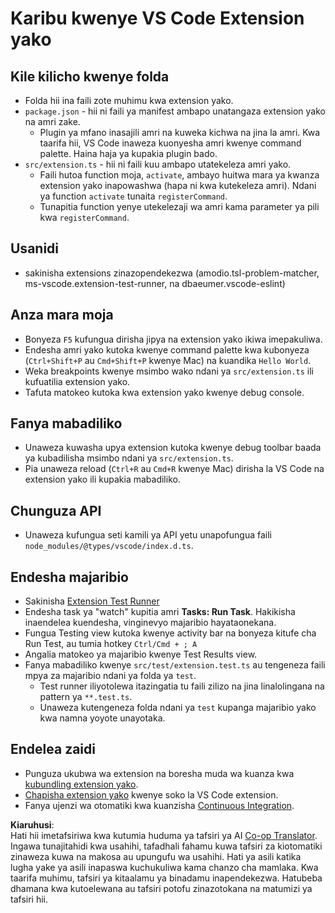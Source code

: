 <!--
CO_OP_TRANSLATOR_METADATA:
{
  "original_hash": "eae2c0ea18160a3e7a63ace7b53897d7",
  "translation_date": "2025-05-09T04:58:13+00:00",
  "source_file": "code/07.Lab/01/AIPC/extensions/phi3ext/vsc-extension-quickstart.md",
  "language_code": "sw"
}
-->
# Karibu kwenye VS Code Extension yako

## Kile kilicho kwenye folda

* Folda hii ina faili zote muhimu kwa extension yako.
* `package.json` - hii ni faili ya manifest ambapo unatangaza extension yako na amri zake.
  * Plugin ya mfano inasajili amri na kuweka kichwa na jina la amri. Kwa taarifa hii, VS Code inaweza kuonyesha amri kwenye command palette. Haina haja ya kupakia plugin bado.
* `src/extension.ts` - hii ni faili kuu ambapo utatekeleza amri yako.
  * Faili hutoa function moja, `activate`, ambayo huitwa mara ya kwanza extension yako inapowashwa (hapa ni kwa kutekeleza amri). Ndani ya function `activate` tunaita `registerCommand`.
  * Tunapitia function yenye utekelezaji wa amri kama parameter ya pili kwa `registerCommand`.

## Usanidi

* sakinisha extensions zinazopendekezwa (amodio.tsl-problem-matcher, ms-vscode.extension-test-runner, na dbaeumer.vscode-eslint)

## Anza mara moja

* Bonyeza `F5` kufungua dirisha jipya na extension yako ikiwa imepakuliwa.
* Endesha amri yako kutoka kwenye command palette kwa kubonyeza (`Ctrl+Shift+P` au `Cmd+Shift+P` kwenye Mac) na kuandika `Hello World`.
* Weka breakpoints kwenye msimbo wako ndani ya `src/extension.ts` ili kufuatilia extension yako.
* Tafuta matokeo kutoka kwa extension yako kwenye debug console.

## Fanya mabadiliko

* Unaweza kuwasha upya extension kutoka kwenye debug toolbar baada ya kubadilisha msimbo ndani ya `src/extension.ts`.
* Pia unaweza reload (`Ctrl+R` au `Cmd+R` kwenye Mac) dirisha la VS Code na extension yako ili kupakia mabadiliko.

## Chunguza API

* Unaweza kufungua seti kamili ya API yetu unapofungua faili `node_modules/@types/vscode/index.d.ts`.

## Endesha majaribio

* Sakinisha [Extension Test Runner](https://marketplace.visualstudio.com/items?itemName=ms-vscode.extension-test-runner)
* Endesha task ya "watch" kupitia amri **Tasks: Run Task**. Hakikisha inaendelea kuendesha, vinginevyo majaribio hayataonekana.
* Fungua Testing view kutoka kwenye activity bar na bonyeza kitufe cha Run Test, au tumia hotkey `Ctrl/Cmd + ; A`
* Angalia matokeo ya majaribio kwenye Test Results view.
* Fanya mabadiliko kwenye `src/test/extension.test.ts` au tengeneza faili mpya za majaribio ndani ya folda ya `test`.
  * Test runner iliyotolewa itazingatia tu faili zilizo na jina linalolingana na pattern ya `**.test.ts`.
  * Unaweza kutengeneza folda ndani ya `test` kupanga majaribio yako kwa namna yoyote unayotaka.

## Endelea zaidi

* Punguza ukubwa wa extension na boresha muda wa kuanza kwa [kubundling extension yako](https://code.visualstudio.com/api/working-with-extensions/bundling-extension?WT.mc_id=aiml-137032-kinfeylo).
* [Chapisha extension yako](https://code.visualstudio.com/api/working-with-extensions/publishing-extension?WT.mc_id=aiml-137032-kinfeylo) kwenye soko la VS Code extension.
* Fanya ujenzi wa otomatiki kwa kuanzisha [Continuous Integration](https://code.visualstudio.com/api/working-with-extensions/continuous-integration?WT.mc_id=aiml-137032-kinfeylo).

**Kiaruhusi**:  
Hati hii imetafsiriwa kwa kutumia huduma ya tafsiri ya AI [Co-op Translator](https://github.com/Azure/co-op-translator). Ingawa tunajitahidi kwa usahihi, tafadhali fahamu kuwa tafsiri za kiotomatiki zinaweza kuwa na makosa au upungufu wa usahihi. Hati ya asili katika lugha yake ya asili inapaswa kuchukuliwa kama chanzo cha mamlaka. Kwa taarifa muhimu, tafsiri ya kitaalamu ya binadamu inapendekezwa. Hatubeba dhamana kwa kutoelewana au tafsiri potofu zinazotokana na matumizi ya tafsiri hii.